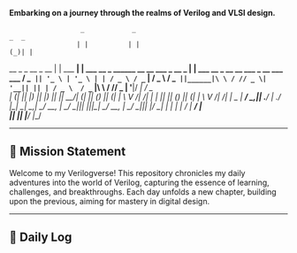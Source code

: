 **Embarking on a journey through the realms of Verilog and VLSI design.**

                      _            _                                          _  _                                            
                     | |          | |                                        (_)| |                                           
  __ _  _ __   _ __  | |  ___   __| |  ___    __ _  ______ __   __ ___  _ __  _ | |  ___    __ _ __   __ ___  _ __  ___   ___ 
 / _` || '_ \ | '_ \ | | / _ \ / _` | / _ \  / _` ||______|\ \ / // _ \| '__|| || | / _ \  / _` |\ \ / // _ \| '__|/ __| / _ \
| (_| || |_) || |_) || ||  __/| (_| || (_) || (_| |         \ V /|  __/| |   | || || (_) || (_| | \ V /|  __/| |   \__ \|  __/
 \__,_|| .__/ | .__/ |_| \___| \__,_| \___/  \__, |          \_/  \___||_|   |_||_| \___/  \__, |  \_/  \___||_|   |___/ \___|
       | |    | |                             __/ |                                         __/ |                             
       |_|    |_|                            |___/                                         |___/                              
                                                                                                   
------------------------------------------------------------------------------------------------------------------------------

## 🚀 Mission Statement

Welcome to my Verilogverse! This repository chronicles my daily adventures into the world of Verilog, capturing the essence of learning, challenges, and breakthroughs. Each day unfolds a new chapter, building upon the previous, aiming for mastery in digital design.

---

## 📅 Daily Log
